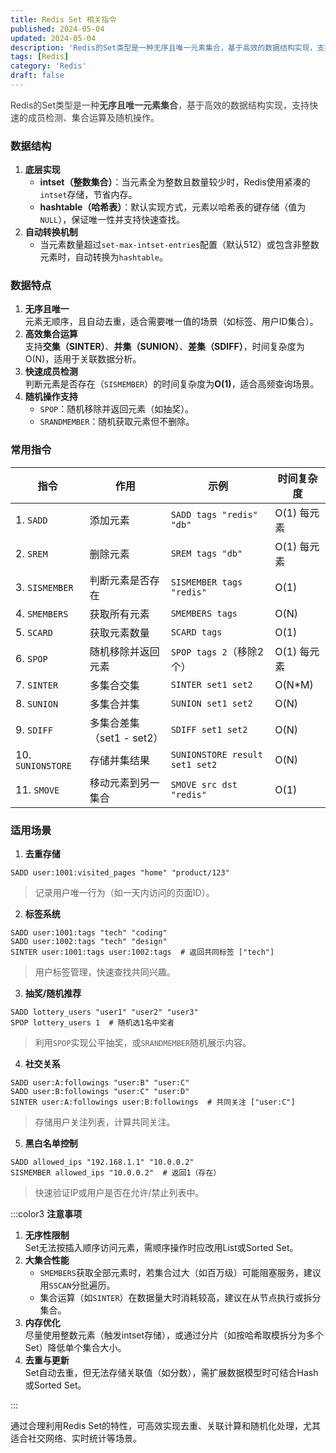 ```yaml
---
title: Redis Set 相关指令
published: 2024-05-04
updated: 2024-05-04
description: 'Redis的Set类型是一种无序且唯一元素集合，基于高效的数据结构实现，支持快速的成员检测、集合运算及随机操作。'
tags: [Redis]
category: 'Redis'
draft: false 
---
```



<font style="color:rgb(64, 64, 64);">Redis的Set类型是一种</font>**<font style="color:rgb(64, 64, 64);">无序且唯一元素集合</font>**<font style="color:rgb(64, 64, 64);">，基于高效的数据结构实现，支持快速的成员检测、集合运算及随机操作。</font>

### **数据结构**
1. **底层实现**  
    - **intset（整数集合）**：当元素全为整数且数量较少时，Redis使用紧凑的`intset`存储，节省内存。  
    - **hashtable（哈希表）**：默认实现方式，元素以哈希表的键存储（值为`NULL`），保证唯一性并支持快速查找。
2. **自动转换机制**  
    - 当元素数量超过`set-max-intset-entries`配置（默认512）或包含非整数元素时，自动转换为`hashtable`。

### **数据特点**
1. **无序且唯一**  
元素无顺序，且自动去重，适合需要唯一值的场景（如标签、用户ID集合）。
2. **高效集合运算**  
支持**交集（SINTER）**、**并集（SUNION）**、**差集（SDIFF）**，时间复杂度为O(N)，适用于关联数据分析。
3. **快速成员检测**  
判断元素是否存在（`SISMEMBER`）的时间复杂度为**O(1)**，适合高频查询场景。
4. **随机操作支持**  
    - `SPOP`：随机移除并返回元素（如抽奖）。  
    - `SRANDMEMBER`：随机获取元素但不删除。

### **常用指令**
| 指令 | 作用 | 示例 | 时间复杂度 |
| --- | --- | --- | --- |
| 1. `SADD` | 添加元素 | `SADD tags "redis" "db"` | O(1) 每元素 |
| 2. `SREM` | 删除元素 | `SREM tags "db"` | O(1) 每元素 |
| 3. `SISMEMBER` | 判断元素是否存在 | `SISMEMBER tags "redis"` | O(1) |
| 4. `SMEMBERS` | 获取所有元素 | `SMEMBERS tags` | O(N) |
| 5. `SCARD` | 获取元素数量 | `SCARD tags` | O(1) |
| 6. `SPOP` | 随机移除并返回元素 | `SPOP tags 2`（移除2个） | O(1) 每元素 |
| 7. `SINTER` | 多集合交集 | `SINTER set1 set2` | O(N*M) |
| 8. `SUNION` | 多集合并集 | `SUNION set1 set2` | O(N) |
| 9. `SDIFF` | 多集合差集（set1 - set2） | `SDIFF set1 set2` | O(N) |
| 10. `SUNIONSTORE` | 存储并集结果 | `SUNIONSTORE result set1 set2` | O(N) |
| 11. `SMOVE` | 移动元素到另一集合 | `SMOVE src dst "redis"` | O(1) |


### **适用场景**
1. **去重存储**  

```plain
SADD user:1001:visited_pages "home" "product/123"
```

> 记录用户唯一行为（如一天内访问的页面ID）。
>

2. **标签系统**  

```plain
SADD user:1001:tags "tech" "coding"
SADD user:1002:tags "tech" "design"
SINTER user:1001:tags user:1002:tags  # 返回共同标签 ["tech"]
```

> 用户标签管理，快速查找共同兴趣。
>

3. **抽奖/随机推荐**  

```plain
SADD lottery_users "user1" "user2" "user3"
SPOP lottery_users 1  # 随机选1名中奖者
```

> 利用`SPOP`实现公平抽奖，或`SRANDMEMBER`随机展示内容。
>

4. **社交关系**  

```plain
SADD user:A:followings "user:B" "user:C"
SADD user:B:followings "user:C" "user:D"
SINTER user:A:followings user:B:followings  # 共同关注 ["user:C"]
```

> 存储用户关注列表，计算共同关注。
>

5. **黑白名单控制**  

```plain
SADD allowed_ips "192.168.1.1" "10.0.0.2"
SISMEMBER allowed_ips "10.0.0.2"  # 返回1（存在）
```

> 快速验证IP或用户是否在允许/禁止列表中。
>

:::color3
**注意事项**

1. **无序性限制**  
Set无法按插入顺序访问元素，需顺序操作时应改用List或Sorted Set。
2. **大集合性能**  
    - `SMEMBERS`获取全部元素时，若集合过大（如百万级）可能阻塞服务，建议用`SSCAN`分批遍历。  
    - 集合运算（如`SINTER`）在数据量大时消耗较高，建议在从节点执行或拆分集合。
3. **内存优化**  
尽量使用整数元素（触发intset存储），或通过分片（如按哈希取模拆分为多个Set）降低单个集合大小。
4. **去重与更新**  
Set自动去重，但无法存储关联值（如分数），需扩展数据模型时可结合Hash或Sorted Set。

:::

通过合理利用Redis Set的特性，可高效实现去重、关联计算和随机化处理，尤其适合社交网络、实时统计等场景。

